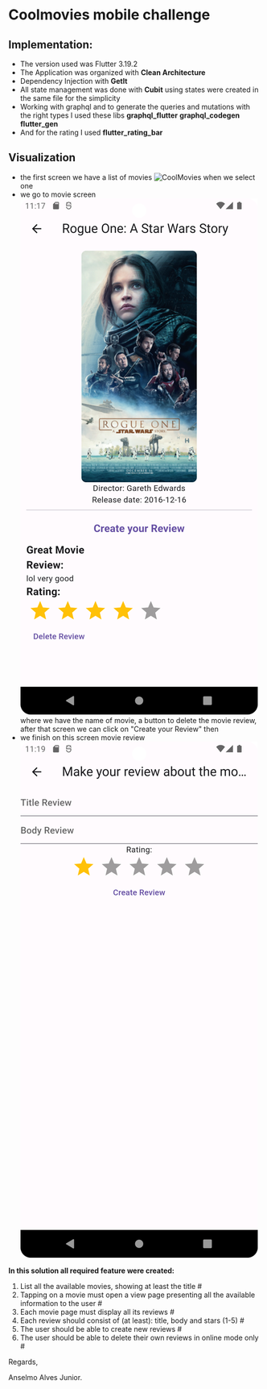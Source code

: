 # Coolmovies mobile challenge

## Implementation:
- The version used was Flutter 3.19.2
- The Application was organized with **Clean Architecture**
- Dependency Injection with **GetIt**
- All state management was done with **Cubit** using states were created in the same file for the simplicity
- Working with graphql and to generate the queries and mutations with the right types I used these libs **graphql_flutter** **graphql_codegen** **flutter_gen**
- And for the rating I used **flutter_rating_bar**

## Visualization
- the first screen we have a list of movies ![CoolMovies](screnshots_of_app/cool_movies.png) when we select one 
- we go to movie screen ![MovieScreen](screenshots_of_app/movie_screen.png) where we have the name of movie, a button to delete the movie review, after that screen we can click on "Create your Review" then
- we finish on this screen movie review![MovieReview](screenshots_of_app/movie_review.png)

**In this solution all required feature were created:**
1. List all the available movies, showing at least the title #
2. Tapping on a movie must open a view page presenting all the available information to the user #
3. Each movie page must display all its reviews #
4. Each review should consist of (at least): title, body and stars (1-5) #
5. The user should be able to create new reviews #
6. The user should be able to delete their own reviews in online mode only #

Regards,

Anselmo Alves Junior.